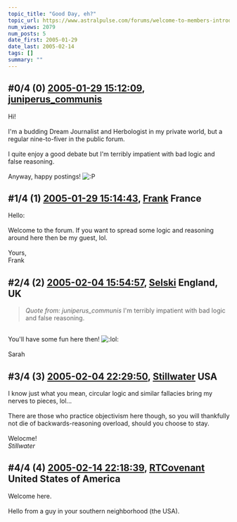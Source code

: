 ```yaml
---
topic_title: "Good Day, eh?"
topic_url: https://www.astralpulse.com/forums/welcome-to-members-introductions!/good-day-eh
num_views: 2079
num_posts: 5
date_first: 2005-01-29
date_last: 2005-02-14
tags: []
summary: ""
---
```


## \#0/4 (0) [2005-01-29 15:12:09](https://www.astralpulse.com/forums/index.php?msg=145725), [juniperus_communis](https://www.astralpulse.com/forums/profile/?u=8200)  ##
<section>
Hi!
<br>
<br>
I'm a budding Dream Journalist and Herbologist in my private world, but a regular nine-to-fiver in the public forum.
<br>
<br>
I quite enjoy a good debate but I'm terribly impatient with bad logic and false reasoning.
<br>
<br>
Anyway, happy postings!
<img alt=":P" class="smiley" src="https://www.astralpulse.com/forums/Smileys/fugue/tongue.png" title="Tongue"/>
</section>

## \#1/4 (1) [2005-01-29 15:14:43](https://www.astralpulse.com/forums/index.php?msg=145726), [Frank](https://www.astralpulse.com/forums/profile/?u=359) France ##
<section>
Hello:
<br>
<br>
Welcome to the forum. If you want to spread some logic and reasoning around here then be my guest, lol.
<br>
<br>
Yours,
<br>
Frank
</section>

## \#2/4 (2) [2005-02-04 15:54:57](https://www.astralpulse.com/forums/index.php?msg=147101), [Selski](https://www.astralpulse.com/forums/profile/?u=6012) England, UK ##
<section>
<blockquote class="bbc_standard_quote">
 <cite>
  Quote from: juniperus_communis
 </cite>
 I'm terribly impatient with bad logic and false reasoning.
</blockquote>
<br>
You'll have some fun here then!
<img alt=":lol:" class="smiley" src="https://www.astralpulse.com/forums/Smileys/fugue/cheesy.png" title="Cheesy"/>
<br>
<br>
Sarah
</section>

## \#3/4 (3) [2005-02-04 22:29:50](https://www.astralpulse.com/forums/index.php?msg=147156), [Stillwater](https://www.astralpulse.com/forums/profile/?u=4190) USA ##
<section>
I know just what you mean, circular logic and similar fallacies bring my nerves to pieces, lol...
<br>
<br>
There are those who practice objectivism here though, so you will thankfully not die of backwards-reasoning overload, should you choose to stay.
<br>
<br>
Welocme!
<br>
<i>
 Stillwater
</i>
</section>

## \#4/4 (4) [2005-02-14 22:18:39](https://www.astralpulse.com/forums/index.php?msg=149521), [RTCovenant](https://www.astralpulse.com/forums/profile/?u=8389) United States of America ##
<section>
Welcome here.
<br>
<br>
Hello from a guy in your southern neighborhood (the USA).
</section>